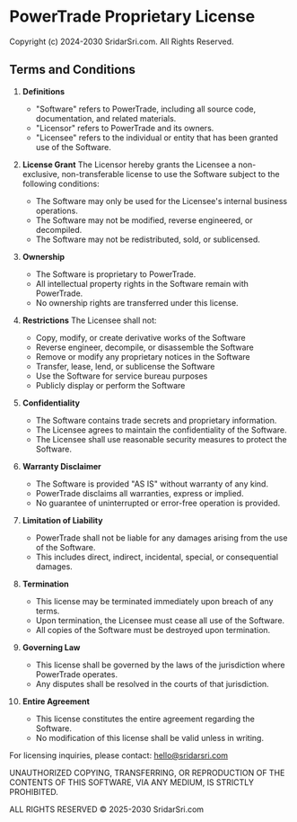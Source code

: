 # PowerTrade Proprietary License

Copyright (c) 2024-2030 SridarSri.com. All Rights Reserved.

## Terms and Conditions

1. **Definitions**
   - "Software" refers to PowerTrade, including all source code, documentation, and related materials.
   - "Licensor" refers to PowerTrade and its owners.
   - "Licensee" refers to the individual or entity that has been granted use of the Software.

2. **License Grant**
   The Licensor hereby grants the Licensee a non-exclusive, non-transferable license to use the Software subject to the following conditions:
   - The Software may only be used for the Licensee's internal business operations.
   - The Software may not be modified, reverse engineered, or decompiled.
   - The Software may not be redistributed, sold, or sublicensed.

3. **Ownership**
   - The Software is proprietary to PowerTrade.
   - All intellectual property rights in the Software remain with PowerTrade.
   - No ownership rights are transferred under this license.

4. **Restrictions**
   The Licensee shall not:
   - Copy, modify, or create derivative works of the Software
   - Reverse engineer, decompile, or disassemble the Software
   - Remove or modify any proprietary notices in the Software
   - Transfer, lease, lend, or sublicense the Software
   - Use the Software for service bureau purposes
   - Publicly display or perform the Software

5. **Confidentiality**
   - The Software contains trade secrets and proprietary information.
   - The Licensee agrees to maintain the confidentiality of the Software.
   - The Licensee shall use reasonable security measures to protect the Software.

6. **Warranty Disclaimer**
   - The Software is provided "AS IS" without warranty of any kind.
   - PowerTrade disclaims all warranties, express or implied.
   - No guarantee of uninterrupted or error-free operation is provided.

7. **Limitation of Liability**
   - PowerTrade shall not be liable for any damages arising from the use of the Software.
   - This includes direct, indirect, incidental, special, or consequential damages.

8. **Termination**
   - This license may be terminated immediately upon breach of any terms.
   - Upon termination, the Licensee must cease all use of the Software.
   - All copies of the Software must be destroyed upon termination.

9. **Governing Law**
   - This license shall be governed by the laws of the jurisdiction where PowerTrade operates.
   - Any disputes shall be resolved in the courts of that jurisdiction.

10. **Entire Agreement**
    - This license constitutes the entire agreement regarding the Software.
    - No modification of this license shall be valid unless in writing.

For licensing inquiries, please contact:
hello@sridarsri.com

UNAUTHORIZED COPYING, TRANSFERRING, OR REPRODUCTION OF THE CONTENTS OF THIS SOFTWARE, VIA ANY MEDIUM, IS STRICTLY PROHIBITED.

ALL RIGHTS RESERVED © 2025-2030 SridarSri.com
